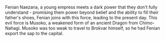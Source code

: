 Fenian Naezana, a young empress meets a dark power that they don't fully understand - promising them power beyond belief and the ability to fill their father's shoes, Fenian joins with this force, leading to the present day. This evil force is Musoko, a weakened form of an ancient Dragon from Chimo-Nahagi. Musoko was too weak to travel to Brokvar himself, so he had Fenian export the sap to the capital.  